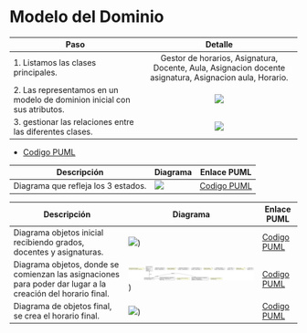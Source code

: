 # Modelo del Dominio





  | Paso                                                                  |                         Detalle                         |
| --------------------------------------------------------------------- | :-----------------------------------------------------: |
| 1. Listamos las clases principales.                       | Gestor de horarios, Asignatura, Docente, Aula, Asignacion docente asignatura, Asignacion aula, Horario.
| 2. Las representamos en un modelo de dominion inicial con sus atributos.                 |          ![](https://github.com/hugofresno20/23-24-IdSw1-SDR/blob/hugo.fresno/imagenes/modelosUML/Fraccionado/Diagrama%20de%20clases%20fraccionado.svg)           |
| 3. gestionar las relaciones entre las diferentes clases.  |          ![](https://github.com/hugofresno20/23-24-IdSw1-SDR/blob/hugo.fresno/imagenes/modelosUML/Diagrama%20de%20Clases.svg)           |


- [Codigo PUML](https://github.com/hugofresno20/23-24-IdSw1-SDR/blob/hugo.fresno/modelosUML/Diagrama%20de%20Clases.puml)



|Descripción|Diagrama|Enlace PUML|  
|--|--|--|
| Diagrama que refleja los 3 estados. | ![](https://github.com/hugofresno20/23-24-IdSw1-SDR/blob/hugo.fresno/imagenes/modelosUML/Diagrama%20de%20estados.svg) | [Codigo PUML](https://github.com/hugofresno20/23-24-IdSw1-SDR/blob/hugo.fresno/modelosUML/Diagrama%20de%20estados.puml) |



|Descripción|Diagrama|Enlace PUML|  
|--|--|--|
| Diagrama objetos inicial recibiendo grados, docentes y asignaturas. | ![](https://github.com/hugofresno20/23-24-IdSw1-SDR/blob/main/imagenes/modelosUML/Fraccionado/Diagrama%20objetos%20inicio.svg)) | [Codigo PUML](https://github.com/hugofresno20/23-24-IdSw1-SDR/blob/main/modelosUML/Fraccionados/Diagrama%20de%20objetos%20inicio.puml) |
| Diagrama objetos, donde se comienzan las asignaciones para poder dar lugar a la creación del horario final. | ![](https://github.com/hugofresno20/23-24-IdSw1-SDR/blob/main/imagenes/modelosUML/Fraccionado/Diagrama%20de%20objetos%20sin%20completar.svg)) | [Codigo PUML](https://github.com/hugofresno20/23-24-IdSw1-SDR/blob/main/modelosUML/Fraccionados/Diagrama%20de%20objetos%20asignaciones.puml) |
| Diagrama de objetos final, se crea el horario final. | ![](https://github.com/hugofresno20/23-24-IdSw1-SDR/blob/main/imagenes/modelosUML/Diagrama%20de%20objetos%20final.svg)) | [Codigo PUML](https://github.com/hugofresno20/23-24-IdSw1-SDR/blob/main/modelosUML/Diagrama%20de%20objetos%20final.puml) | 
              


